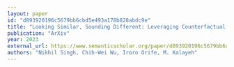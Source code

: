 ```yaml
---
layout: paper
id: "d893920196c5679bb6cbd5e493a178b828abdc9e"
title: "Looking Similar, Sounding Different: Leveraging Counterfactual Cross-Modal Pairs For Audiovisual Representation Learning"
publication: "ArXiv"
year: 2023
external_url: https://www.semanticscholar.org/paper/d893920196c5679bb6cbd5e493a178b828abdc9e
authors: "Nikhil Singh, Chih-Wei Wu, Iroro Orife, M. Kalayeh"
---
```


